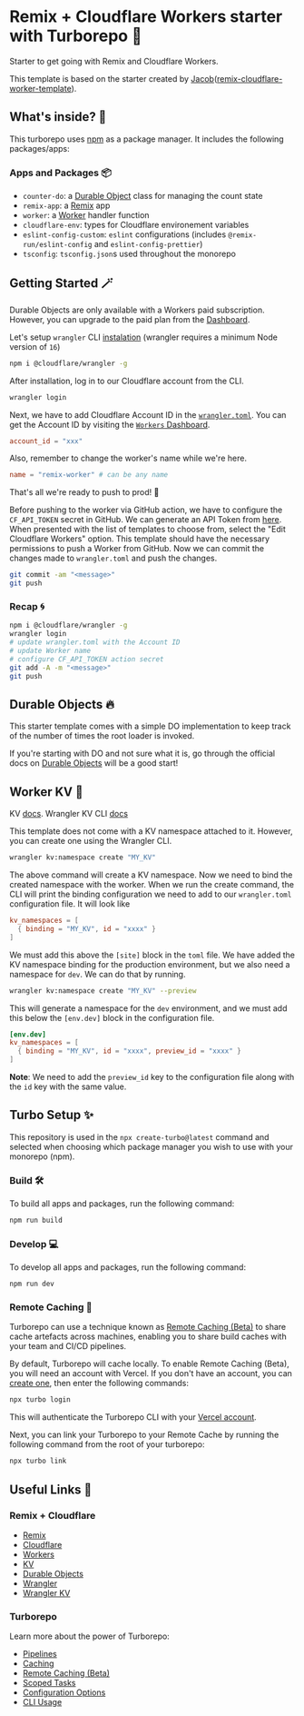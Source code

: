 # Remix + Cloudflare Workers starter with Turborepo 🚀

Starter to get going with Remix and Cloudflare Workers.

This template is based on the starter created by [Jacob](https://github.com/jacob-ebey)([remix-cloudflare-worker-template](https://github.com/jacob-ebey/remix-cloudflare-worker-template/)).

## What's inside? 👀

This turborepo uses [npm](https://www.npmjs.com/) as a package manager. It includes the following packages/apps:

### Apps and Packages 📦

- `counter-do`: a [Durable Object](https://developers.cloudflare.com/workers/runtime-apis/durable-objects) class for managing the count state
- `remix-app`: a [Remix](https://remix.run) app
- `worker`: a [Worker](https://developers.cloudflare.com/workers) handler function
- `cloudflare-env`: types for Cloudflare environement variables
- `eslint-config-custom`: `eslint` configurations (includes `@remix-run/eslint-config` and `eslint-config-prettier`)
- `tsconfig`: `tsconfig.json`s used throughout the monorepo

## Getting Started 🪄

Durable Objects are only available with a Workers paid subscription. However, you can upgrade to the paid plan from the [Dashboard](https://dash.cloudflare.com).

Let's setup `wrangler` CLI [instalation](https://github.com/cloudflare/wrangler#installation) (wrangler requires a minimum Node version of `16`)

```sh
npm i @cloudflare/wrangler -g
```

After installation, log in to our Cloudflare account from the CLI.

```sh
wrangler login
```

Next, we have to add Cloudflare Account ID in the [`wrangler.toml`](./packages/worker/wrangler.toml). You can get the Account ID by visiting the [`Workers` Dashboard](https://dash.cloudflare.com).

```toml
account_id = "xxx"
```

Also, remember to change the worker's name while we're here.

```toml
name = "remix-worker" # can be any name
```

That's all we're ready to push to prod! 🚀

Before pushing to the worker via GitHub action, we have to configure the `CF_API_TOKEN` secret in GitHub. We can generate an API Token from [here](https://dash.cloudflare.com/profile/api-tokens). When presented with the list of templates to choose from, select the "Edit Cloudflare Workers" option. This template should have the necessary permissions to push a Worker from GitHub. Now we can commit the changes made to `wrangler.toml` and push the changes.

```sh
git commit -am "<message>"
git push
```

### Recap 🌀

```sh
npm i @cloudflare/wrangler -g
wrangler login
# update wrangler.toml with the Account ID
# update Worker name
# configure CF_API_TOKEN action secret
git add -A -m "<message>"
git push
```

## Durable Objects 🔥

This starter template comes with a simple DO implementation to keep track of the number of times the root loader is invoked.

If you're starting with DO and not sure what it is, go through the official docs on [Durable Objects](https://remix.run/docs/en/v1/api/conventions#page-context-in-meta-function) will be a good start!

## Worker KV 📒

KV [docs](https://developers.cloudflare.com/workers/runtime-apis/kv/).
Wrangler KV CLI [docs](https://developers.cloudflare.com/workers/wrangler/workers-kv/)

This template does not come with a KV namespace attached to it. However, you can create one using the Wrangler CLI.

```sh
wrangler kv:namespace create "MY_KV"
```

The above command will create a KV namespace. Now we need to bind the created namespace with the worker. When we run the create command, the CLI will print the binding configuration we need to add to our `wrangler.toml` configuration file. It will look like

```toml
kv_namespaces = [
  { binding = "MY_KV", id = "xxxx" }
]
```

We must add this above the `[site]` block in the `toml` file. We have added the KV namespace binding for the production environment, but we also need a namespace for `dev`. We can do that by running.

```sh
wrangler kv:namespace create "MY_KV" --preview
```

This will generate a namespace for the `dev` environment, and we must add this below the `[env.dev]` block in the configuration file.

```toml
[env.dev]
kv_namespaces = [
  { binding = "MY_KV", id = "xxxx", preview_id = "xxxx" }
]
```

**Note**: We need to add the `preview_id` key to the configuration file along with the `id` key with the same value.

## Turbo Setup ✨

This repository is used in the `npx create-turbo@latest` command and selected when choosing which package manager you wish to use with your monorepo (npm).

### Build 🛠

To build all apps and packages, run the following command:

```sh
npm run build
```

### Develop 💻

To develop all apps and packages, run the following command:

```sh
npm run dev
```

### Remote Caching 💽

Turborepo can use a technique known as [Remote Caching (Beta)](https://turborepo.org/docs/core-concepts/remote-caching) to share cache artefacts across machines, enabling you to share build caches with your team and CI/CD pipelines.

By default, Turborepo will cache locally. To enable Remote Caching (Beta), you will need an account with Vercel. If you don't have an account, you can [create one](https://vercel.com/signup), then enter the following commands:

```sh
npx turbo login
```

This will authenticate the Turborepo CLI with your [Vercel account](https://vercel.com/docs/concepts/personal-accounts/overview).

Next, you can link your Turborepo to your Remote Cache by running the following command from the root of your turborepo:

```sh
npx turbo link
```

## Useful Links 🔗

### Remix + Cloudflare

- [Remix](https://remix.run/docs/en/v1)
- [Cloudflare](https://www.cloudflare.com)
- [Workers](https://developers.cloudflare.com/workers/)
- [KV](https://developers.cloudflare.com/workers/runtime-apis/kv/)
- [Durable Objects](https://developers.cloudflare.com/workers/runtime-apis/durable-objects/)
- [Wrangler](https://developers.cloudflare.com/workers/wrangler/)
- [Wrangler KV](https://developers.cloudflare.com/workers/wrangler/workers-kv/)

### Turborepo

Learn more about the power of Turborepo:

- [Pipelines](https://turborepo.org/docs/core-concepts/pipelines)
- [Caching](https://turborepo.org/docs/core-concepts/caching)
- [Remote Caching (Beta)](https://turborepo.org/docs/core-concepts/remote-caching)
- [Scoped Tasks](https://turborepo.org/docs/core-concepts/scopes)
- [Configuration Options](https://turborepo.org/docs/reference/configuration)
- [CLI Usage](https://turborepo.org/docs/reference/command-line-reference)
